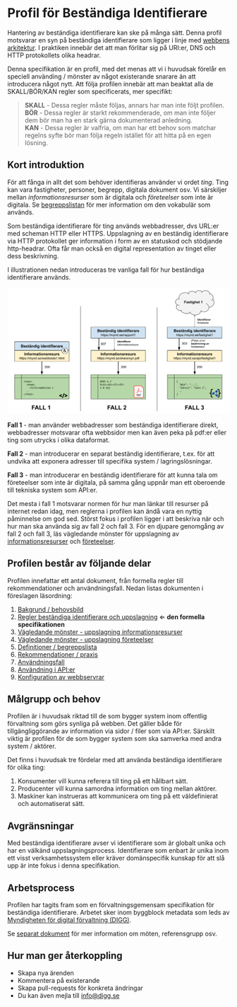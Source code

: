 # Profil för Beständiga Identifierare

Hantering av beständiga identifierare kan ske på många sätt. Denna profil motsvarar en syn på beständiga identifierare som ligger i linje med [webbens arkitektur](https://www.w3.org/TR/webarch/). I praktiken innebär det att man förlitar sig på URI:er, DNS och HTTP protokollets olika headrar.

Denna specifikation är en profil, med det menas att vi i huvudsak förelår en speciell använding  / mönster av något existerande snarare än att introducera något nytt. Att följa profilen innebär att man beaktat alla de SKALL/BÖR/KAN regler som specificerats, mer specifikt:

>**SKALL** - Dessa regler måste följas, annars har man inte följt profilen.<br>
>**BÖR** - Dessa regler är starkt rekommenderade, om man inte följer dem bör man ha en stark gärna dokumenterad anledning.<br>
**KAN** - Dessa regler är valfria, om man har ett behov som matchar regelns syfte bör man följa regeln istället för att hitta på en egen lösning.

## Kort introduktion
För att fånga in allt det som behöver identifieras använder vi ordet *ting*. Ting kan vara fastigheter, personer, begrepp, digitala dokument osv. Vi särskiljer mellan _informationsresurser_ som är digitala och _företeelser_ som inte är digitala. Se [begreppslistan](docs/begreppslista.md) för mer information om den vokabulär som används.

Som beständiga identifierare för ting används webbadresser, dvs URL:er med scheman HTTP eller HTTPS. Uppslagning av en beständig identifierare via HTTP protokollet ger information i form av en statuskod och stödjande http-headrar. Ofta får man också en digital representation av tinget eller dess beskrivning.

I illustrationen nedan introduceras tre vanliga fall för hur beständiga identifierare används.

<img src="docs/pics/uppslagning_vanliga_fall.svg" width="800">

**Fall 1** - man använder webbadresser som beständiga identifierare direkt, webbadresser motsvarar ofta webbsidor men kan även peka på pdf:er eller ting som utrycks i olika dataformat.

**Fall 2** - man introducerar en separat beständig identifierare, t.ex. för att undvika att exponera adresser till specifika system / lagringslösningar.

**Fall 3** - man introducerar en beständig identifierare för att kunna tala om företeelser som inte är digitala, på samma gång uppnår man ett oberoende till tekniska system som API:er.

Det mesta i fall 1 motsvarar normen för hur man länkar till resurser på internet redan idag, men reglerna i profilen kan ändå vara en nyttig påminnelse om god sed. Störst fokus i profilen ligger i att beskriva när och hur man ska använda sig av fall 2 och fall 3. För en djupare genomgång av fall 2 och fall 3, läs vägledande mönster för uppslagning av [informationsresurser](docs/uppslagning_informationsresurser.md) och [företeelser](docs/uppslagning_foreteelser.md).

## Profilen består av följande delar
Profilen innefattar ett antal dokument, från formella regler till rekommendationer och användningsfall. Nedan listas dokumenten i föreslagen läsordning:

1. [Bakgrund / behovsbild](docs/bakgrund.md)
2. [Regler beständiga identifierare och uppslagning](docs/regler.md) ⇐ **den formella specifikationen**
3. [Vägledande mönster - uppslagning informationsresurser](docs/uppslagning_informationsresurser.md)
4. [Vägledande mönster - uppslagning företeelser](docs/uppslagning_foreteelser.md)
5. [Definitioner / begreppslista](docs/begreppslista.md)
6. [Rekommendationer / praxis](docs/rekommendationer.md)
7. [Användningsfall](docs/anvandningsfall.md)
8. [Användning i API:er](docs/api.md)
9. [Konfiguration av webbservrar](docs/tekniker.md)

## Målgrupp och behov

Profilen är i huvudsak riktad till de som bygger system inom offentlig förvaltning som görs synliga på webben. Det gäller både för tillgängliggörande av information via sidor / filer som via API:er. Särskilt viktig är profilen för de som bygger system som ska samverka med andra system / aktörer.

Det finns i huvudsak tre fördelar med att använda beständiga identifierare för olika ting:

1. Konsumenter vill kunna referera till ting på ett hållbart sätt.
2. Producenter vill kunna samordna information om ting mellan aktörer.
3. Maskiner kan instrueras att kommunicera om ting på ett väldefinierat och automatiserat sätt.

## Avgränsningar
Med beständiga identifierare avser vi identifierare som är globalt unika och har en välkänd uppslagningsprocess. Identifierare som enbart är unika inom ett visst verksamhetssystem eller kräver domänspecifik kunskap för att slå upp är inte fokus i denna specifikation.

## Arbetsprocess
Profilen har tagits fram som en förvaltningsgemensam specifikation för beständiga identifierare. Arbetet sker inom byggblock metadata som leds av [Myndigheten för digital förvaltning (DIGG)](https://www.digg.se).

Se [separat dokument](process/index.md) för mer information om möten, referensgrupp osv.

## Hur man ger återkoppling

- Skapa nya ärenden
- Kommentera på existerande
- Skapa pull-requests för konkreta ändringar
- Du kan även mejla till [info@digg.se](mailto:info@digg.se)

